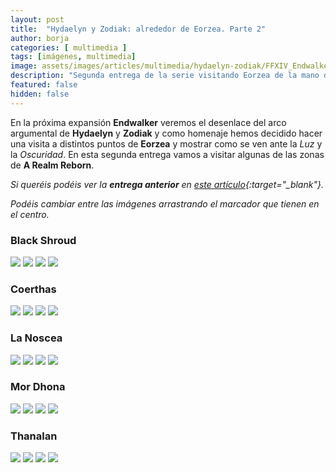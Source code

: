 ```yaml
---
layout: post
title:  "Hydaelyn y Zodiak: alrededor de Eorzea. Parte 2"
author: borja
categories: [ multimedia ]
tags: [imágenes, multimedia]
image: assets/images/articles/multimedia/hydaelyn-zodiak/FFXIV_Endwalker_Amano_art.jpg
description: "Segunda entrega de la serie visitando Eorzea de la mano de Hydaelyn y Zodiak."
featured: false
hidden: false
---
```

En la próxima expansión **Endwalker** veremos el desenlace del arco argumental de **Hydaelyn** y **Zodiak** y como homenaje hemos decidido hacer una visita a distintos puntos de **Eorzea** y mostrar como se ven ante la *Luz* y la *Oscuridad*. En esta segunda entrega vamos a visitar algunas de las zonas de **A Realm Reborn**.

*Si queréis podéis ver la **entrega anterior** en [este artículo](/hydaelyn-zodiak-1/){:target="_blank"}.*

*Podéis cambiar entre las imágenes arrastrando el marcador que tienen en el centro.*

### Black Shroud

<img-comparison-slider>
  <img slot="before" src="{{ site.baseurl }}/assets/images/articles/multimedia/hydaelyn-zodiak-2/black_shroud/central_haukke_d.jpg" />
  <img slot="after" src="{{ site.baseurl }}/assets/images/articles/multimedia/hydaelyn-zodiak-2/black_shroud/central_haukke_n.jpg" />
</img-comparison-slider>

<img-comparison-slider>
  <img slot="before" src="{{ site.baseurl }}/assets/images/articles/multimedia/hydaelyn-zodiak-2/black_shroud/central_shroud_d.jpg" />
  <img slot="after" src="{{ site.baseurl }}/assets/images/articles/multimedia/hydaelyn-zodiak-2/black_shroud/central_shroud_n.jpg" />
</img-comparison-slider>

### Coerthas

<img-comparison-slider>
  <img slot="before" src="{{ site.baseurl }}/assets/images/articles/multimedia/hydaelyn-zodiak-2/coerthas/coerthas_1_d.jpg" />
  <img slot="after" src="{{ site.baseurl }}/assets/images/articles/multimedia/hydaelyn-zodiak-2/coerthas/coerthas_1_n.jpg" />
</img-comparison-slider>

<img-comparison-slider>
  <img slot="before" src="{{ site.baseurl }}/assets/images/articles/multimedia/hydaelyn-zodiak-2/coerthas/coerthas_2_d.jpg" />
  <img slot="after" src="{{ site.baseurl }}/assets/images/articles/multimedia/hydaelyn-zodiak-2/coerthas/coerthas_2_n.jpg" />
</img-comparison-slider>

### La Noscea

<img-comparison-slider>
  <img slot="before" src="{{ site.baseurl }}/assets/images/articles/multimedia/hydaelyn-zodiak-2/la_noscea/eastern_d.jpg" />
  <img slot="after" src="{{ site.baseurl }}/assets/images/articles/multimedia/hydaelyn-zodiak-2/la_noscea/eastern_n.jpg" />
</img-comparison-slider>

<img-comparison-slider>
  <img slot="before" src="{{ site.baseurl }}/assets/images/articles/multimedia/hydaelyn-zodiak-2/la_noscea/outer_upper_d.jpg" />
  <img slot="after" src="{{ site.baseurl }}/assets/images/articles/multimedia/hydaelyn-zodiak-2/la_noscea/outer_upper_n.jpg" />
</img-comparison-slider>

### Mor Dhona

<img-comparison-slider>
  <img slot="before" src="{{ site.baseurl }}/assets/images/articles/multimedia/hydaelyn-zodiak-2/mor_dhona/mor_dhona_1_d.jpg" />
  <img slot="after" src="{{ site.baseurl }}/assets/images/articles/multimedia/hydaelyn-zodiak-2/mor_dhona/mor_dhona_1_n.jpg" />
</img-comparison-slider>

<img-comparison-slider>
  <img slot="before" src="{{ site.baseurl }}/assets/images/articles/multimedia/hydaelyn-zodiak-2/mor_dhona/mor_dhona_2_d.jpg" />
  <img slot="after" src="{{ site.baseurl }}/assets/images/articles/multimedia/hydaelyn-zodiak-2/mor_dhona/mor_dhona_2_n.jpg" />
</img-comparison-slider>

### Thanalan

<img-comparison-slider>
  <img slot="before" src="{{ site.baseurl }}/assets/images/articles/multimedia/hydaelyn-zodiak-2/thanalan/central_thanalan_d.jpg" />
  <img slot="after" src="{{ site.baseurl }}/assets/images/articles/multimedia/hydaelyn-zodiak-2/thanalan/central_thanalan_n.jpg" />
</img-comparison-slider>

<img-comparison-slider>
  <img slot="before" src="{{ site.baseurl }}/assets/images/articles/multimedia/hydaelyn-zodiak-2/thanalan/eastern_d.jpg" />
  <img slot="after" src="{{ site.baseurl }}/assets/images/articles/multimedia/hydaelyn-zodiak-2/thanalan/eastern_n.jpg" />
</img-comparison-slider>
